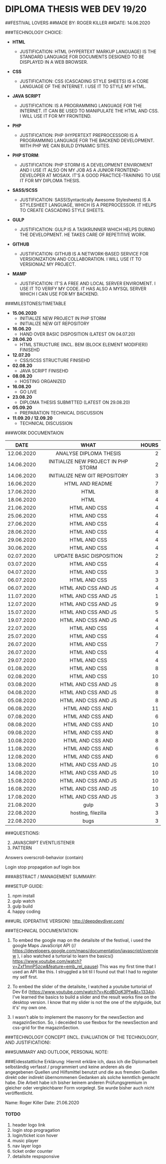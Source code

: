 DIPLOMA THESIS WEB DEV 19/20
============================

##FESTIVAL LOVERS
##MADE BY: ROGER KILLER
##DATE: 14.06.2020

###TECHNOLOGY CHOICE:

- **HTML**
  - JUSTIFICATION: HTML (HYPERTEXT MARKUP LANGUAGE) IS THE STANDARD LANGUAGE FOR DOCUMENTS
                   DESIGNED TO BE DISPLAYED IN A WEB BROWSER.
                   
- **CSS**
  - JUSTIFICATION: CSS (CASCADING STYLE SHEETS) IS A CORE LANGUAGE OF THE INTERNET.
                   I USE IT TO STYLE MY HTML.
                   
- **JAVA SCRIPT**
  - JUSTIFICATION: IS A PROGRAMMING LANGUAGE FOR THE INTERNET. IT CAN BE USED TO MANIPULATE THE HTML AND CSS.
                   I WILL USE IT FOR MY FRONTEND.
                   
- **PHP**
  - JUSTIFICATION: PHP (HYPERTEXT PREPROCESSOR) IS A PROGRAMMING LANGUAGE FOR THE BACKEND DEVELOPMENT. WITH PHP
                   WE CAN BUILD DYNAMIC SITES.
                   
- **PHP STORM**:
  - JUSTIFICATION: PHP STORM IS A DEVELOPMENT ENVIROMENT AND I USE IT 
                   ALSO ON MY JOB AS A JUNIOR FRONTEND-DEVELOPER AT MOSAIX.
                   IT'S A GOOD PRACTICE-TRAINING TO USE IT FOR MY DIPLOMA THESIS.

- **SASS/SCSS**
  - JUSTIFICATION: SASS(Syntactically Awesome Stylesheets) IS A STYLESHEET LANGUAGE, WHICH IS A
                   PREPROCESSOR. IT HELPS TO CREATE CASCADING STYLE SHEETS. 

- **GULP**
  - JUSTIFICATION: GULP IS A TASKRUNNER WHICH HELPS DURING THE DEVELOPMENT.
                   HE TAKES CARE OF REPETITIVE WORK.

- **GITHUB**
  - JUSTIFICATION: GITHUB IS A NETWORK-BASED SERVICE FOR VERSIONIZATION AND COLLABORATION.
                   I WILL USE IT TO VERSIONIAZ MY PROJECT.
  
- **MAMP**
   - JUSTIFICATION: IT'S A FREE AND LOCAL SERVER ENVIROMENT. I USE IT TO VERIFY MY CODE. IT HAS ALSO A MYSQL SERVER 
                    WHICH I CAN USE FOR MY BACKEND.

###MILESTONES/TIMETABLE

- **15.06.2020**
  - INITIALIZE NEW PROJECT IN PHP STORM
  - INITIALIZE NEW GIT REPOSITORY
- **16.06.20**
  - HAND OVER BASIC DISPOSITION (LATEST ON 04.07.20)
- **28.06.20**
  - HTML STRUCTURE (INCL. BEM (BLOCK ELEMENT MODIFIER)) FINISEHD
- **12.07.20**
  - CSS/SCSS STRUCTURE FINISEHD
- **02.08.20**
  - JAVA SCRIPT FINISEHD
- **08.08.20**
  - HOSTING ORGANIZED
- **16.08.20**
  - GO LIVE
- **23.08.20**
  - DIPLOMA THESIS SUBMITTED (LATEST ON 29.08.20)
- **05.09.20**
  - PREPARATION TECHNICAL DISCUSSION
- **11.09.20 / 12.09.20**
  - TECHNICAL DISCUSSION
  
  
###WORK DOCUMENTAION

| DATE      |      WHAT                     |                      HOURS |
|----------|:------------------:|---------------------------------------:|
| 12.06.2020 | ANALYSE DIPLOMA THESIS                           |      2 |
| 14.06.2020 | INITIALIZE NEW PROJECT IN PHP STORM              |      2 |
| 14.06.2020 | INITIALIZE NEW GIT REPOSITORY                    |      3 |
| 16.06.2020 | HTML AND README                                  |      7 |
| 17.06.2020 | HTML                                             |      8 |
| 18.06.2020 | HTML                                             |      4 |
| 21.06.2020 | HTML AND CSS                                     |      4 |
| 25.06.2020 | HTML AND CSS                                     |      4 |
| 27.06.2020 | HTML AND CSS                                     |      4 |
| 28.06.2020 | HTML AND CSS                                     |      4 |
| 29.06.2020 | HTML AND CSS                                     |      4 |
| 30.06.2020 | HTML AND CSS                                     |      4 |
| 02.07.2020 | UPDATE BASIC DISPOSITION                         |      2 |
| 03.07.2020 | HTML AND CSS                                     |      4 |
| 04.07.2020 | HTML AND CSS                                     |      3 |
| 06.07.2020 | HTML AND CSS                                     |      3 |
| 06.07.2020 | HTML AND CSS AND JS                              |      4 |
| 11.07.2020 | HTML AND CSS AND JS                              |      1 |
| 12.07.2020 | HTML AND CSS AND JS                              |      9 |
| 15.07.2020 | HTML AND CSS AND JS                              |      5 |
| 19.07.2020 | HTML AND CSS AND JS                              |      4 |
| 22.07.2020 | HTML AND CSS                                     |      4 |
| 25.07.2020 | HTML AND CSS                                     |      4 |
| 26.07.2020 | HTML AND CSS                                     |      7 |
| 26.07.2020 | HTML AND CSS                                     |      4 |
| 29.07.2020 | HTML AND CSS                                     |      4 |
| 01.08.2020 | HTML AND CSS                                     |      8 |
| 02.08.2020 | HTML AND CSS                                     |      10 |
| 03.08.2020 | HTML AND CSS AND JS                              |      8 |
| 04.08.2020 | HTML AND CSS AND JS                              |      8 |
| 05.08.2020 | HTML AND CSS AND JS                              |      8 |
| 06.08.2020 | HTML AND CSS AND                                 |      11 |
| 07.08.2020 | HTML AND CSS AND                                 |      6 |
| 08.08.2020 | HTML AND CSS AND                                 |      10 |
| 09.08.2020 | HTML AND CSS AND                                 |      8 |
| 10.08.2020 | HTML AND CSS AND                                 |      8 |
| 11.08.2020 | HTML AND CSS AND                                 |      6 |
| 12.08.2020 | HTML AND CSS AND                                 |      6 |
| 13.08.2020 | HTML AND CSS AND JS                              |      10 |
| 14.08.2020 | HTML AND CSS AND JS                              |      10 |
| 15.08.2020 | HTML AND CSS AND JS                              |      10 |
| 16.08.2020 | HTML AND CSS AND JS                              |      10 |
| 17.08.2020 | HTML AND CSS AND JS                              |       3 |
| 21.08.2020 | gulp                                             |       3 |
| 22.08.2020 | hosting, filezilla                               |       3 |
| 22.08.2020 | bugs                                             |       3 |



###QUESTIONS:

2. JAVASCRIPT EVENTLISTENER
3. PATTERN

Answers overscroll-behavior (contain)  

Login
stop propagation auf login box
  
###ABSTRACT / MANAGEMENT SUMMARY:



###SETUP GUIDE:
1. npm install
2. gulp watch
3. gulp build
4. happy coding 

###URL (OPERATIVE VERSION):
http://deepdevdiver.com/

###TECHNICAL DOCUMENTATION:
1. To embed the google map on the detailsite of the festival, i used
the google Maps JavaScript API (// https://developers.google.com/maps/documentation/javascript/overview
), i also watched a turtorial to learn the basics()
 https://www.youtube.com/watch?v=Zxf1mnP5zcw&feature=emb_rel_pause) This was my first time that I used an API like this.
I struggled a bit til I found out that I had to register my self first.

2. To embed the slider of the detailsite, I watched a youtube turtorial
of Dev Ed (https://www.youtube.com/watch?v=KcdBOoK3Pfw&t=1334s). I've learned the basics to build a slider
and the result works fine on the desktop version. I know that my slider is not the one of the
stylguide, but it's' my own one.

3. I wasn't able to implement the masonry for the newsSection and magazinSection.
So, i deceided to use flexbox for the newsSection and css-grid for the magazinSection.



###TECHNOLOGY CONCEPT (INCL. EVALUATION OF THE TECHNOLOGIY, AND JUSTIFICATION):

###SUMMARY AND OUTLOOK, PERSONAL NOTE:


###Eidesstattliche Erklärung:
Hiermit erkläre ich, dass ich die Diplomarbeit selbständig verfasst / programmiert und
keine anderen als die angegebenen Quellen und Hilfsmittel benutzt und die aus
fremden Quellen direkt oder indirekt übernommenen Gedanken als solche kenntlich
gemacht habe. Die Arbeit habe ich bisher keinem anderen Prüfungsgremium in gleicher
oder vergleichbarer Form vorgelegt. Sie wurde bisher auch nicht veröffentlicht.


Name: Roger Killer
Date: 21.06.2020

#### TOTDO
1. header logo link
4. login stop progragation
5. login/ticket icon hover
6. music player
7. nav layer logo 
10. ticket order counter
11. detailsite respsponsive


    
    
 


 
  
  
 

